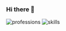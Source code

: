 ### Hi there 👋
![professions](https://user-images.githubusercontent.com/51321911/161564533-42ca803a-2f82-4357-89a4-337bdf6f34d6.gif)
![skills](https://github.com/muhammadabir64/muhammadabir64/assets/51321911/2a8e7b56-cd7b-43a0-b81a-a2124c3b0601)
